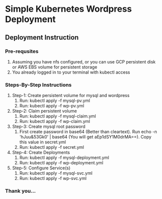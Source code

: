 # Simple Kubernetes Wordpress Deployment

## Deployment Instruction

### Pre-requsites
1. Assuming you have nfs configured, or you can use GCP persistent disk or AWS EBS volume for persistent storage
1. You already logged in to your terminal with kubectl access

### Steps-By-Step Instructions
1. Step-1: Create persistent volume for mysql and wordpress
   1. Run: kubectl apply -f mysql-pv.yml
   1. Run: kubectl apply -f wp-pv.yml
1. Step-2: Claim persistent volume
   1. Run: kubectl apply -f mysql-claim.yml
   1. Run: kubectl apply -f wp-claim.yml
1. Step-3: Create mysql root password
   1. First create password in base64 (Better than cleartext). Run echo -n 'hJuu&53Gk0' | base64 (You will get aEp1dSY1M0drMA==). Copy this value in  secret.yml
   1. Run: kubectl apply -f secret.yml
1. Step-4: Create Deployments
   1. Run: kubectl apply -f mysql-deployment.yml
   1. Run: kubectl apply -f wp-deployment.yml
1. Step-5: Configure Service(s)
   1. Run: kubectl apply -f mysql-svc.yml
   1. Run: kubectl apply -f wp-svc.yml


### Thank you...
